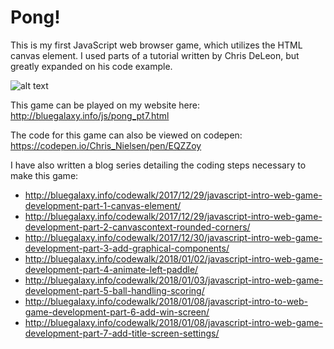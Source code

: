 # Pong!
This is my first JavaScript web browser game, which utilizes the HTML canvas element. I used parts of a tutorial written by Chris DeLeon, but greatly expanded on his code example.

![alt text](http://bluegalaxy.info/codewalk/wp-content/uploads/2018/01/pong_blue_title_screen-676x496.png)

This game can be played on my website here:<BR>
http://bluegalaxy.info/js/pong_pt7.html

The code for this game can also be viewed on codepen:<BR>
https://codepen.io/Chris_Nielsen/pen/EQZZoy


I have also written a blog series detailing the coding steps necessary to make this game:<BR>
* http://bluegalaxy.info/codewalk/2017/12/29/javascript-intro-web-game-development-part-1-canvas-element/
* http://bluegalaxy.info/codewalk/2017/12/29/javascript-intro-web-game-development-part-2-canvascontext-rounded-corners/
* http://bluegalaxy.info/codewalk/2017/12/30/javascript-intro-web-game-development-part-3-add-graphical-components/
* http://bluegalaxy.info/codewalk/2018/01/02/javascript-intro-web-game-development-part-4-animate-left-paddle/
* http://bluegalaxy.info/codewalk/2018/01/03/javascript-intro-web-game-development-part-5-ball-handling-scoring/
* http://bluegalaxy.info/codewalk/2018/01/08/javascript-intro-to-web-game-development-part-6-add-win-screen/
* http://bluegalaxy.info/codewalk/2018/01/08/javascript-intro-web-game-development-part-7-add-title-screen-settings/
